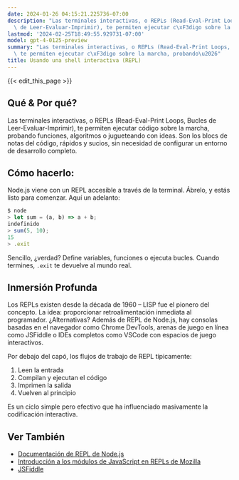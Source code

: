```yaml
---
date: 2024-01-26 04:15:21.225736-07:00
description: "Las terminales interactivas, o REPLs (Read-Eval-Print Loops, Bucles\
  \ de Leer-Evaluar-Imprimir), te permiten ejecutar c\xF3digo sobre la marcha, probando\u2026"
lastmod: '2024-02-25T18:49:55.929731-07:00'
model: gpt-4-0125-preview
summary: "Las terminales interactivas, o REPLs (Read-Eval-Print Loops, Bucles de Leer-Evaluar-Imprimir),\
  \ te permiten ejecutar c\xF3digo sobre la marcha, probando\u2026"
title: Usando una shell interactiva (REPL)
---
```


{{< edit_this_page >}}

## Qué & Por qué?
Las terminales interactivas, o REPLs (Read-Eval-Print Loops, Bucles de Leer-Evaluar-Imprimir), te permiten ejecutar código sobre la marcha, probando funciones, algoritmos o jugueteando con ideas. Son los blocs de notas del código, rápidos y sucios, sin necesidad de configurar un entorno de desarrollo completo.

## Cómo hacerlo:
Node.js viene con un REPL accesible a través de la terminal. Ábrelo, y estás listo para comenzar. Aquí un adelanto:

```javascript
$ node
> let sum = (a, b) => a + b;
indefinido
> sum(5, 10);
15
> .exit
```

Sencillo, ¿verdad? Define variables, funciones o ejecuta bucles. Cuando termines, `.exit` te devuelve al mundo real.

## Inmersión Profunda
Los REPLs existen desde la década de 1960 – LISP fue el pionero del concepto. La idea: proporcionar retroalimentación inmediata al programador. ¿Alternativas? Además de REPL de Node.js, hay consolas basadas en el navegador como Chrome DevTools, arenas de juego en línea como JSFiddle o IDEs completos como VSCode con espacios de juego interactivos.

Por debajo del capó, los flujos de trabajo de REPL típicamente:
1. Leen la entrada
2. Compilan y ejecutan el código
3. Imprimen la salida
4. Vuelven al principio

Es un ciclo simple pero efectivo que ha influenciado masivamente la codificación interactiva.

## Ver También
- [Documentación de REPL de Node.js](https://nodejs.org/api/repl.html)
- [Introducción a los módulos de JavaScript en REPLs de Mozilla](https://developer.mozilla.org/en-US/docs/Web/JavaScript/Guide/Modules)
- [JSFiddle](https://jsfiddle.net/)
